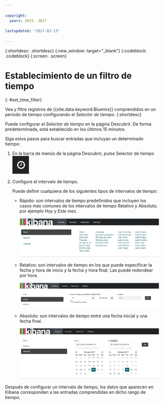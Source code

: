 ```yaml
---

copyright:
  years: 2015, 2017

lastupdated: "2017-03-13"

---
```



{:shortdesc: .shortdesc}
{:new_window: target="_blank"}
{:codeblock: .codeblock}
{:screen: .screen}

# Establecimiento de un filtro de tiempo
{: #set_time_filter}

Vea y filtre registros de {{site.data.keyword.Bluemix}} comprendidos en un periodo de tiempo configurando el *Selector de tiempo*.
{:shortdesc}

Puede configurar el *Selector de tiempo* en la página Descubrir. De forma predeterminada, está establecido en los últimos 15 minutos. 

Siga estos pasos para buscar entradas que incluyan un determinado tiempo:


1. En la barra de menús de la página Descubrir, pulse Selector de tiempo ![Selector de tiempo](images/k4_time_picker_icon.jpg "Selector de tiempo").

2. Configure el intervalo de tiempo. 

    Puede definir cualquiera de los siguientes tipos de intervalos de tiempo:
    
    * Rápido: son intervalos de tiempo predefinidos que incluyen los casos más comunes de los intervalos de tiempo Relativo y Absoluto; por ejemplo *Hoy* y *Este mes*. 
    
        ![Opciones rápidas del Selector de tiempo](images/k4_time_picker_quick.jpg "Opciones rápidas del Selector de tiempo")
    
    * Relativo: son intervalos de tiempo en los que puede especificar la fecha y hora de inicio y la fecha y hora final. Las puede redondear por hora. 
    
        ![Opciones relativas del Selector de tiempo](images/k4_time_picker_relative.jpg "Opciones relativas del Selector de tiempo")
    
    * Absoluto: son intervalos de tiempo entre una fecha inicial y una fecha final.
    
        ![Opciones relativas del Selector de tiempo](images/k4_time_picker_absolute.jpg "Opciones absolutas del Selector de tiempo")
      

Después de configurar un intervalo de tiempo, los datos que aparecen en Kibana corresponden a las entradas comprendidas en dicho rango de tiempo. 



